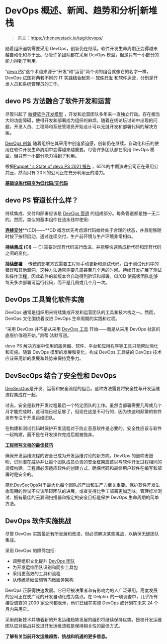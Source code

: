 # DevOps 概述、新闻、趋势和分析|新堆栈

> 原文：<https://thenewstack.io/tag/devops/>

随着组织迫切需要采用 DevOps，创新仍在继续。软件开发生命周期正变得越来越自动化和基于云。尽管许多团队都在采用 DevOps 模型，但是只有一小部分的能力得到了利用。

“[devo PS](https://thenewstack.io/what-is-devops/)”这个术语来源于“开发”和“运营”两个词的组合就像它的名字一样，DevOps 试图将两套不同的 IT 实践结合起来— [软件开发](https://thenewstack.io/category/development/) 和软件运营，分别是开发人员和系统管理员的工作。

## **devo PS 方法融合了软件开发和运营**

尽管兴起了 [敏捷软件开发模型](https://thenewstack.io/has-agile-programming-lost-its-way/) ，开发和运营团队多年来一直独立行动。存在相当大的功能障碍，使得开发和部署成为组织的麻烦。随着在线论坛讨论中出现的问题，开发人员、工程师和系统管理员开始设计可以无缝开发和部署代码的解决方案。

[DevOps 创新](https://thenewstack.io/best-practices-for-adopting-a-devops-culture/) 随着组织在其采用中创造紧迫感，创新仍在继续。自动化和云的使用在软件开发生命周期中变得越来越重要。尽管许多团队都在采用 DevOps 模型，但只有一小部分能力得到了利用。

根据[Puppet ' s State of devo PS 2021 报告](https://puppet.com/resources/report/2021-state-of-devops-report) ，65%的中期演进公司正在采用公共云，然而只有 20%的公司正在充分利用云的潜力。

[**基础设施代码变为低代码/无代码**](https://thenewstack.io/infrastructure-as-code-goes-low-code-no-code/)

## **devo PS 管道长什么样？**

持续集成、交付和部署应该是 [DevOps 管道](https://thenewstack.io/strengthening-your-devops-pipeline-with-ci-observability/) 的组成部分。每条管道都是独一无二的。然而，类似的基本组件在流水线中使用:

[**连续交付**](https://thenewstack.io/managing-compliance-with-continuous-delivery/)**(CD)——**CD 概念优先考虑源代码始终处于合理的状态，并且能够随时按下按钮启动。通过连续交付，生产前环境与生产环境非常相似。

[**持续集成**](https://thenewstack.io/how-continuous-integration-and-continuous-delivery-ci-cd-enhances-devops/) **(CI)** — CI 需要对现有代码进行改进，并能够快速集成新代码和现有代码之间的变化。

[**持续部署**](https://thenewstack.io/a-primer-continuous-integration-and-continuous-delivery-ci-cd/) —传统的部署方式需要工程师手动更新和测试代码。由于测试代码中的错误和其他漏洞，这种方法通常需要几周甚至几个月的时间。持续开发扩展了测试和操作流程，因此软件的新版本会自动得到验证和部署。CI/CD 使高级团队能够每天多次部署可运行代码，而不是几周或几个月一次。

## **DevOps 工具简化软件实施**

DevOps 通常是组织用来持续集成开发和运营团队的工具和技术栈之一。然而，DevOps 文化围绕着改进 DevOps 生命周期的实践和过程。

“采用 DevOps 并不是从采用 [DevOps 工具](https://thenewstack.io/intro-to-devops-devops-on-a-smaller-scale/) 开始——而是从采用 DevOps 社区的底层价值观开始，”凯蒂·法默写道。

devo PS 解决方案中使用的服务器、软件、平台和应用程序等工具只能帮助简化和实施。随着 DevOps 模型的发展和变化，构成 DevOps 工具链的 DevOps 技术应该采用新的发展和趋势来保持竞争力。

## **DevSecOps 结合了安全性和 DevOps**

[DevSecOps](https://thenewstack.io/6-devsecops-metrics-for-devops-and-security-teams-to-share/)是开发、运营和安全流程的组合。这种方法需要将安全性与开发运维流程集成在一起。

过去，安全是软件开发过程最后一个特定团队的工作。虽然当部署需要几周或几个月才能完成时，这可能已经足够了，但现在这是不可行的，因为快速和频繁的软件发布专注于开发运维团队。

在构建和测试代码时保护开发流程对于防止恶意软件是必要的。安全性应该与软件一起构建，而不是在开发操作完成后就被抛弃。

[**工程师写文档的最佳技巧**](https://thenewstack.io/an-engineers-best-tips-for-writing-documentation-devs-love/)

确保开发运维流程的安全已成为开发运维讨论的新方向。DevOps 的鼓吹者鼓吹，识别潜在威胁并让每个团队成员负责的安全框架应该以与软件开发过程相同的规模构建。工程师必须适应软件的创建方式，确保代码和最终用户软件在编写和部署时是安全的。

简化[DevSecOps](https://thenewstack.io/10-steps-to-simplify-your-devsecops/)对于最大化每个团队的产出和生产力至关重要。保护软件开发生命周期的尝试不应该阻碍团队的进展，或者变得比手工部署更加乏味。管理标准测试、拥有最佳的云漏洞扫描器和指定的安全目标是保护 DevOps 生命周期的简单方法。

## **DevOps 软件实施挑战**

尽管 DevOps 实践最近有所发展和改进，但必须解决某些挑战，以确保无缝团队集成。

采用 DevOps 的障碍包括:

*   调整组织文化提升 [DevOps 团队](https://thenewstack.io/removing-cultural-impediments-to-devops-uptake-with-chef/)
*   为开发运维团队识别和同步工具包
*   采用更高效的工具和流程
*   从传统基础设施转向微服务架构

DevOps 正获得快速发展。它已经被决策者和有影响力的人广泛采用。高度发展的公司正在使广泛的开发自动化成为焦点。在 Delphix 的一项调查中，几乎所有接受调查的 2000 家公司都表示，他们已经在实施 DevOps 或计划在未来 24 个月内采用它。

采用创新技术并随着新的开发运维趋势发展的组织将继续保持优势。授权开发运维团队应对挑战并改进开发运维流程是保持相关性的最佳方式。

**了解有关当前开发运维趋势、挑战和机遇的更多信息。**